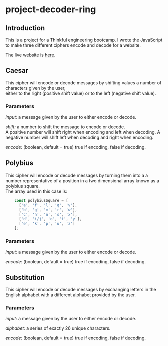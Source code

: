 # project-decoder-ring

## Introduction

This is a project for a Thinkful engineering bootcamp. I wrote the JavaScript to make three different ciphers encode and decode for a website.  

The live website is [here](https://llndklzr.github.io/project-decoder-ring/).

## Caesar

This cipher will encode or decode messages by shifting values a number of characters given by the user,  
either to the right (positive shift value) or to the left (negative shift value).

### Parameters

_input:_ a message given by the user to either encode or decode.

_shift:_ a number to shift the message to encode or decode.  
A positive number will shift right when encoding and left when decoding. A negative number will shift left when decoding and right when encoding.

_encode:_ (boolean, default = true) true if encoding, false if decoding.

## Polybius

This cipher will encode or decode messages by turning them into a a number representative of a position in a two dimensional array known as a polybius square.  
The array used in this case is:

```js
    const polybiusSquare = [
      ['a', 'f', 'l', 'q', 'v'],
      ['b', 'g', 'm', 'r', 'w'],
      ['c', 'h', 'n', 's', 'x'],
      ['d', 'i/j', 'o', 't', 'y'],
      ['e', 'k', 'p', 'u', 'z']
    ];
```

### Parameters

_input:_ a message given by the user to either encode or decode.

_encode:_ (boolean, default = true) true if encoding, false if decoding.

## Substitution

This cipher will encode or decode messages by exchanging letters in the English alphabet with a different alphabet provided by the user.

### Parameters

_input:_ a message given by the user to either encode or decode.

_alphabet:_ a series of exactly 26 unique characters.

_encode:_ (boolean, default = true) true if encoding, false if decoding.
